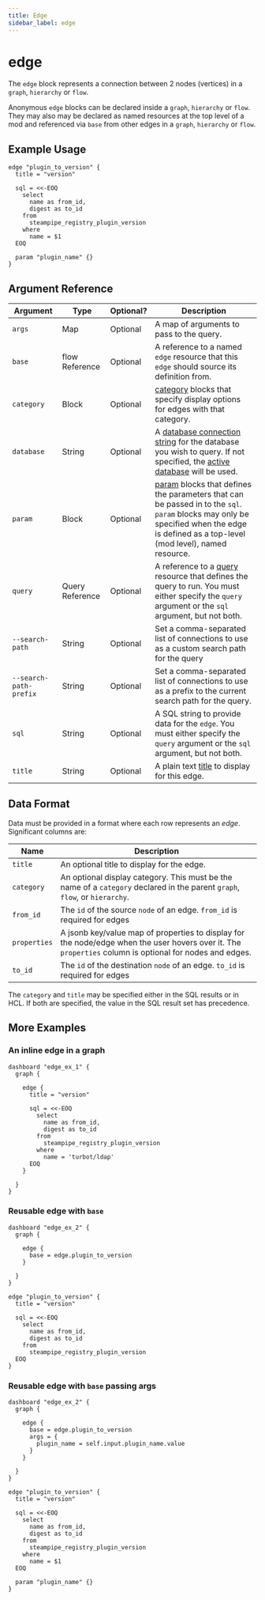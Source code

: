 ```yaml
---
title: Edge
sidebar_label: edge
---
```


# edge

The `edge` block represents a connection between 2 nodes (vertices) in a `graph`, `hierarchy` or `flow`.  

Anonymous `edge` blocks can be declared inside a `graph`, `hierarchy` or `flow`.  They may also may be declared as named resources at the top level of a mod and referenced via `base` from other edges in a `graph`, `hierarchy` or `flow`.


## Example Usage

```hcl
edge "plugin_to_version" {
  title = "version"

  sql = <<-EOQ
    select
      name as from_id,
      digest as to_id
    from
      steampipe_registry_plugin_version
    where
      name = $1
  EOQ

  param "plugin_name" {}
}
```
    


## Argument Reference
| Argument | Type | Optional? | Description
|-|-|-|-
| `args` | Map | Optional| A map of arguments to pass to the query. 
| `base` |  flow Reference		| Optional | A reference to a named `edge` resource that this `edge` should source its definition from. 
| `category` | Block | Optional| [category](/docs/powerpipe-hcl/category) blocks that specify display options for edges with that category.
| `database` | String |  Optional| A [database connection string](/docs/powerpipe-hcl/query#connection-strings) for the database you wish to query.  If not specified, the [active database](/docs/run#selecting-a-database ) will be used.
| `param` | Block | Optional| [param](/docs/powerpipe-hcl/query#param) blocks that defines the parameters that can be passed in to the `sql`.  `param` blocks may only be specified when the edge is defined as a top-level (mod level), named resource. 
| `query` | Query Reference | Optional | A reference to a [query](/docs/powerpipe-hcl/query) resource that defines the query to run.  You must either specify the `query` argument or the `sql` argument, but not both.
| `--search-path` | String |  Optional| Set a comma-separated list of connections to use as a custom search path for the query
| `--search-path-prefix` | String |  Optional| Set a comma-separated list of connections to use as a prefix to the current search path for the query.
| `sql` |  String	| Optional |  A SQL string to provide data for the `edge`.  You must either specify the `query` argument or the `sql` argument, but not both.
| `title` |  String	| Optional | A plain text [title](/docs/powerpipe-hcl/dashboard#title) to display for this edge.


## Data Format
Data must be provided in a format where each row represents an *edge*. Significant columns are:

| Name       | Description
|------------|---------------------------------------------------
| `title`    | An optional title to display for the edge.
| `category` | An optional display category.  This must be the name of a `category` declared in the parent `graph`, `flow`, or `hierarchy`. 
| `from_id`  | The `id` of the source `node` of an edge. `from_id` is required for edges
| `properties`| A jsonb key/value map of properties to display for the node/edge when the user hovers over it.  The `properties` column is optional for nodes and edges.
| `to_id`    |  The `id` of the destination `node` of an edge. `to_id` is required for edges

The `category` and `title` may be specified either in the SQL results or in HCL.  If both are specified, the value in the SQL result set has precedence.  



## More Examples

### An inline edge in a graph
 
```hcl
dashboard "edge_ex_1" {
  graph {

    edge {
      title = "version"

      sql = <<-EOQ
        select
          name as from_id,
          digest as to_id
        from
          steampipe_registry_plugin_version
        where
          name = 'turbot/ldap'
      EOQ
    }

  }
}
```


### Reusable edge with `base`
 
```hcl
dashboard "edge_ex_2" {
  graph {

    edge {
      base = edge.plugin_to_version
    }

  }
}

edge "plugin_to_version" {
  title = "version"

  sql = <<-EOQ
    select
      name as from_id,
      digest as to_id
    from
      steampipe_registry_plugin_version
  EOQ
}

```


### Reusable edge with `base` passing args

```hcl
dashboard "edge_ex_2" {
  graph {

    edge {
      base = edge.plugin_to_version
      args = {
        plugin_name = self.input.plugin_name.value
      }
    }

  }
}

edge "plugin_to_version" {
  title = "version"

  sql = <<-EOQ
    select
      name as from_id,
      digest as to_id
    from
      steampipe_registry_plugin_version
    where
      name = $1
  EOQ

  param "plugin_name" {}
}
```
